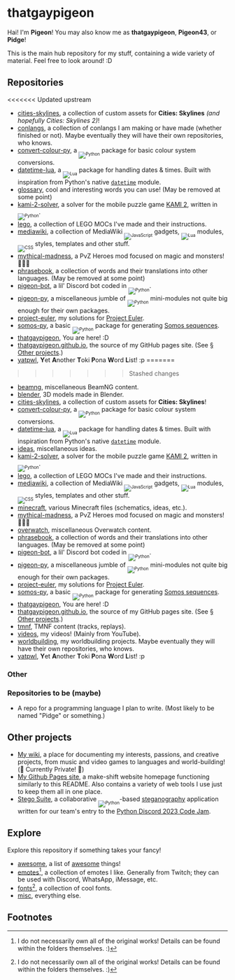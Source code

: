 # thatgaypigeon

Hai! I'm **Pigeon**! You may also know me as **thatgaypigeon**, **Pigeon43**, or **Pidge**!

This is the main hub repository for my stuff, containing a wide variety of material. Feel free to look around! :D

## Repositories
<<<<<<< Updated upstream
* [cities-skylines](https://github.com/thatgaypigeon/cities-skylines), a collection of custom assets for **Cities: Skylines** *(and hopefully Cities: Skylines 2)*!
* [conlangs](https://github.com/thatgaypigeon/conlangs), a collection of conlangs I am making or have made (whether finished or not). Maybe eventually they will have their own repositories, who knows.
* [convert-colour-py](https://github.com/thatgaypigeon/convert-colour-py), a <sub><sub>![Python](https://img.shields.io/badge/Python-3776AB?logo=Python&logoColor=white)</sub></sub> package for basic colour system conversions.
* [datetime-lua](https://github.com/thatgaypigeon/datetime-lua), a <sub><sub>![Lua](https://img.shields.io/badge/Lua-00007c?logo=Lua&logoColor=white)</sub></sub> package for handling dates & times. Built with inspiration from Python's native [`datetime`](https://docs.python.org/3/library/datetime.html) module.
* [glossary](https://github.com/thatgaypigeon/glossary), cool and interesting words you can use! (May be removed at some point)
* [kami-2-solver](https://github.com/thatgaypigeon/kami-2-solver), a solver for the mobile puzzle game [KAMI 2](https://www.stateofplaygames.com/kami2), written in <sub><sub>![Python](https://img.shields.io/badge/Python-3776AB?logo=Python&logoColor=white)</sub></sub>.
* [lego](https://github.com/thatgaypigeon/lego), a collection of LEGO MOCs I've made and their instructions.
* [mediawiki](https://github.com/thatgaypigeon/mediawiki), a collection of MediaWiki <sub><sub>![JavaScript](https://img.shields.io/badge/JavaScript-F2D83F?logo=JavaScript&logoColor=black)</sub></sub> gadgets, <sub><sub>![Lua](https://img.shields.io/badge/Lua-00007c?logo=Lua&logoColor=white)</sub></sub> modules, <sub><sub>![CSS](https://img.shields.io/badge/CSS-1572B6?logo=CSS3&logoColor=white)</sub></sub> styles, templates and other stuff.
* [mythical-madness](https://github.com/thatgaypigeon/mythical-madness), a PvZ Heroes mod focused on magic and monsters! 🔮👻🎃
* [phrasebook](https://github.com/thatgaypigeon/phrasebook), a collection of words and their translations into other languages. (May be removed at some point)
* [pigeon-bot](https://github.com/thatgaypigeon/pigeon-bot), a lil' Discord bot coded in <sub><sub>![Python](https://img.shields.io/badge/Python-3776AB?logo=Python&logoColor=white)</sub></sub>.
* [pigeon-py](https://github.com/thatgaypigeon/pigeon-py), a miscellaneous jumble of <sub><sub>![Python](https://img.shields.io/badge/Python-3776AB?logo=Python&logoColor=white)</sub></sub> mini-modules not quite big enough for their own packages.
* [project-euler](https://github.com/thatgaypigeon/project-euler), my solutions for [Project Euler](https://projecteuler.net).
* [somos-py](https://github.com/thatgaypigeon/somos-py), a basic <sub><sub>![Python](https://img.shields.io/badge/Python-3776AB?logo=Python&logoColor=white)</sub></sub> package for generating [Somos sequences](https://en.wikipedia.org/wiki/Somos_sequence).
* [thatgaypigeon](https://github.com/thatgaypigeon/thatgaypigeon), You are here! :D
* [thatgaypigeon.github.io](https://github.com/thatgaypigeon/thatgaypigeon.github.io), the source of my GitHub pages site. (See [§ Other projects](#other-projects).)
* [yatpwl](https://github.com/thatgaypigeon/yatpwl), **Y**et **A**nother **T**oki **P**ona **W**ord **L**ist! :p
=======
>>>>>>> Stashed changes

* [beamng](https://github.com/thatgaypigeon/beamng), miscellaneous BeamNG content.
* [blender](https://github.com/thatgaypigeon/blender), 3D models made in Blender.
* [cities-skylines](https://github.com/thatgaypigeon/cities-skylines), a collection of custom assets for **Cities: Skylines**!
* [convert-colour-py](https://github.com/thatgaypigeon/convert-colour-py), a <sub><sub>![Python](https://img.shields.io/badge/Python-3776AB?logo=Python&logoColor=white)</sub></sub> package for basic colour system conversions.
* [datetime-lua](https://github.com/thatgaypigeon/datetime-lua), a <sub><sub>![Lua](https://img.shields.io/badge/Lua-00007c?logo=Lua&logoColor=white)</sub></sub> package for handling dates & times. Built with inspiration from Python's native [`datetime`](https://docs.python.org/3/library/datetime.html) module.
* [ideas](https://github.com/thatgaypigeon/ideas), miscellaneous ideas.
* [kami-2-solver](https://github.com/thatgaypigeon/kami-2-solver), a solver for the mobile puzzle game [KAMI 2](https://www.stateofplaygames.com/kami2), written in <sub><sub>![Python](https://img.shields.io/badge/Python-3776AB?logo=Python&logoColor=white)</sub></sub>.
* [lego](https://github.com/thatgaypigeon/lego), a collection of LEGO MOCs I've made and their instructions.
* [mediawiki](https://github.com/thatgaypigeon/mediawiki-stuff), a collection of MediaWiki <sub><sub>![JavaScript](https://img.shields.io/badge/JavaScript-F2D83F?logo=JavaScript&logoColor=black)</sub></sub> gadgets, <sub><sub>![Lua](https://img.shields.io/badge/Lua-00007c?logo=Lua&logoColor=white)</sub></sub> modules, <sub><sub>![CSS](https://img.shields.io/badge/CSS-1572B6?logo=CSS3&logoColor=white)</sub></sub> styles, templates and other stuff.
* [minecraft](https://github.com/thatgaypigeon/minecraft), various Minecraft files (schematics, ideas, etc.).
* [mythical-madness](https://github.com/thatgaypigeon/mythical-madness), a PvZ Heroes mod focused on magic and monsters! 🔮👻🎃
* [overwatch](https://github.com/thatgaypigeon/overwatch), miscellaneous Overwatch content.
* [phrasebook](https://github.com/thatgaypigeon/phrasebook), a collection of words and their translations into other languages. (May be removed at some point)
* [pigeon-bot](https://github.com/thatgaypigeon/pigeon-bot), a lil' Discord bot coded in <sub><sub>![Python](https://img.shields.io/badge/Python-3776AB?logo=Python&logoColor=white)</sub></sub>.
* [pigeon-py](https://github.com/thatgaypigeon/pigeon-py), a miscellaneous jumble of <sub><sub>![Python](https://img.shields.io/badge/Python-3776AB?logo=Python&logoColor=white)</sub></sub> mini-modules not quite big enough for their own packages.
* [project-euler](https://github.com/thatgaypigeon/project-euler), my solutions for [Project Euler](https://projecteuler.net).
* [somos-py](https://github.com/thatgaypigeon/somos-py), a basic <sub><sub>![Python](https://img.shields.io/badge/Python-3776AB?logo=Python&logoColor=white)</sub></sub> package for generating [Somos sequences](https://en.wikipedia.org/wiki/Somos_sequence).
* [thatgaypigeon](https://github.com/thatgaypigeon/thatgaypigeon), You are here! :D
* [thatgaypigeon.github.io](https://github.com/thatgaypigeon/thatgaypigeon.github.io), the source of my GitHub pages site. (See [§ Other projects](#other-projects).)
* [tmnf](https://github.com/thatgaypigeon/tmnf), TMNF content (tracks, replays).
* [videos](https://github.com/thatgaypigeon/videos), my videos! (Mainly from YouTube).
* [worldbuilding](https://github.com/thatgaypigeon/worldbuilding), my worldbuilding projects. Maybe eventually they will have their own repositories, who knows.
* [yatpwl](https://github.com/thatgaypigeon/yatpwl), **Y**et **A**nother **T**oki **P**ona **W**ord **L**ist! :p

### Other

### Repositories to be (maybe)
* A repo for a programming language I plan to write. (Most likely to be named "Pidge" or something.)

## Other projects
* [My wiki](https://thatgaypigeon.miraheze.org), a place for documenting my interests, passions, and creative projects, from music and video games to languages and world-building! (🚧 Currently Private! 🚧)
* [My Github Pages site](https://thatgaypigeon.github.io), a make-shift website homepage functioning similarly to this README. Also contains a variety of web tools I use just to keep them all in one place.
* [Stego Suite](https://github.com/Artemis21/pydis-jam23), a collaborative <sub><sub>![Python](https://img.shields.io/badge/Python-3776AB?logo=Python&logoColor=white)</sub></sub>-based [steganography](https://en.wikipedia.org/wiki/Steganography) application written for our team's entry to the [Python Discord 2023 Code Jam](https://www.pythondiscord.com/events/code-jams/10/).

## Explore
Explore this repository if something takes your fancy!

* [awesome](/awesome), a list of [awesome](https://github.com/topics/awesome) things!
* [emotes](/emotes)[^1], a collection of emotes I like. Generally from Twitch; they can be used with Discord, WhatsApp, iMessage, etc. 
* [fonts](/fonts)[^1], a collection of cool fonts.
* [misc](/misc), everything else.

## Footnotes
[^1]: I do not necessarily own all of the original works! Details can be found within the folders themselves. :)
